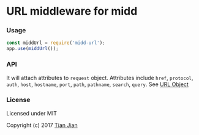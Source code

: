 # URL middleware for midd

### Usage
```js
const middUrl = require('midd-url');
app.use(middUrl());
```

### API
It will attach attributes to `request` object.  Attributes include `href`, `protocol`, `auth`, `host`, `hostname`, `port`, `path`, `pathname`, `search`, `query`. See [URL Object](https://nodejs.org/dist/latest/docs/api/url.html#url_url_strings_and_url_objects)

### License

Licensed under MIT

Copyright (c) 2017 [Tian Jian](https://github.com/tianjianchn)
